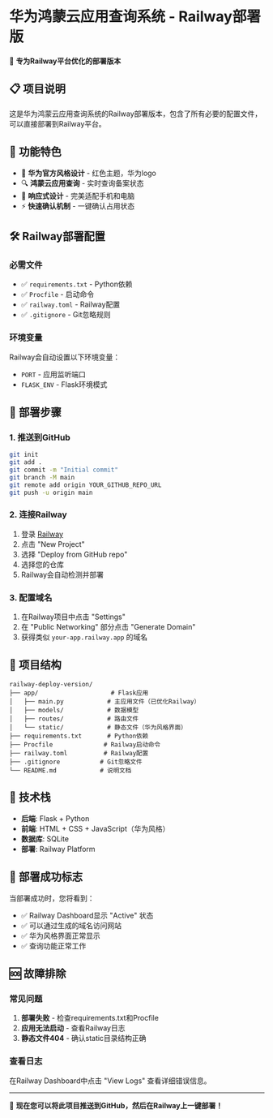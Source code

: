 # 华为鸿蒙云应用查询系统 - Railway部署版

🚀 **专为Railway平台优化的部署版本**

## 📋 项目说明

这是华为鸿蒙云应用查询系统的Railway部署版本，包含了所有必要的配置文件，可以直接部署到Railway平台。

## 🎯 功能特色

- 🎨 **华为官方风格设计** - 红色主题，华为logo
- 🔍 **鸿蒙云应用查询** - 实时查询备案状态
- 📱 **响应式设计** - 完美适配手机和电脑
- ⚡ **快速确认机制** - 一键确认占用状态

## 🛠️ Railway部署配置

### 必需文件
- ✅ `requirements.txt` - Python依赖
- ✅ `Procfile` - 启动命令
- ✅ `railway.toml` - Railway配置
- ✅ `.gitignore` - Git忽略规则

### 环境变量
Railway会自动设置以下环境变量：
- `PORT` - 应用监听端口
- `FLASK_ENV` - Flask环境模式

## 🚀 部署步骤

### 1. 推送到GitHub
```bash
git init
git add .
git commit -m "Initial commit"
git branch -M main
git remote add origin YOUR_GITHUB_REPO_URL
git push -u origin main
```

### 2. 连接Railway
1. 登录 [Railway](https://railway.app)
2. 点击 "New Project"
3. 选择 "Deploy from GitHub repo"
4. 选择您的仓库
5. Railway会自动检测并部署

### 3. 配置域名
1. 在Railway项目中点击 "Settings"
2. 在 "Public Networking" 部分点击 "Generate Domain"
3. 获得类似 `your-app.railway.app` 的域名

## 📁 项目结构

```
railway-deploy-version/
├── app/                    # Flask应用
│   ├── main.py            # 主应用文件（已优化Railway）
│   ├── models/            # 数据模型
│   ├── routes/            # 路由文件
│   └── static/            # 静态文件（华为风格界面）
├── requirements.txt       # Python依赖
├── Procfile              # Railway启动命令
├── railway.toml          # Railway配置
├── .gitignore           # Git忽略文件
└── README.md            # 说明文档
```

## 🔧 技术栈

- **后端**: Flask + Python
- **前端**: HTML + CSS + JavaScript（华为风格）
- **数据库**: SQLite
- **部署**: Railway Platform

## 🎊 部署成功标志

当部署成功时，您将看到：
- ✅ Railway Dashboard显示 "Active" 状态
- ✅ 可以通过生成的域名访问网站
- ✅ 华为风格界面正常显示
- ✅ 查询功能正常工作

## 🆘 故障排除

### 常见问题
1. **部署失败** - 检查requirements.txt和Procfile
2. **应用无法启动** - 查看Railway日志
3. **静态文件404** - 确认static目录结构正确

### 查看日志
在Railway Dashboard中点击 "View Logs" 查看详细错误信息。

---

🎉 **现在您可以将此项目推送到GitHub，然后在Railway上一键部署！**


